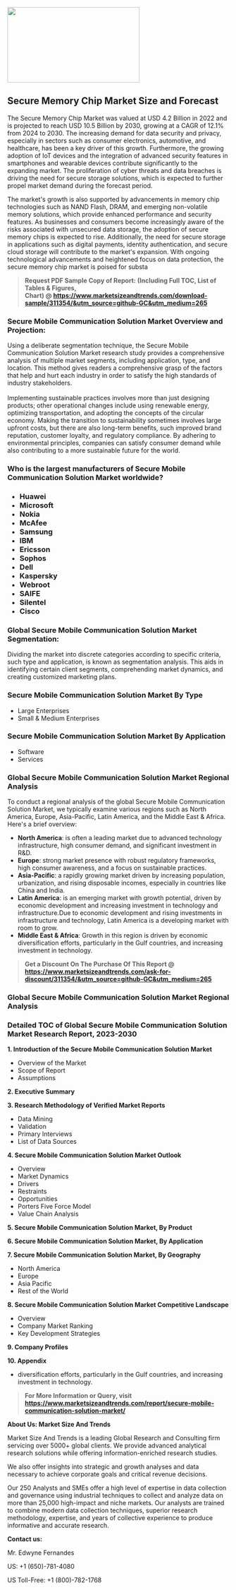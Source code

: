 <p><img class="alignnone size-medium wp-image-20088" src="https://ffe5etoiles.com/wp-content/uploads/2024/12/MST1-300x171.png" alt="" width="300" height="171" /></p><h2>Secure Memory Chip Market Size and Forecast</h2><p>The Secure Memory Chip Market was valued at USD 4.2 Billion in 2022 and is projected to reach USD 10.5 Billion by 2030, growing at a CAGR of 12.1% from 2024 to 2030. The increasing demand for data security and privacy, especially in sectors such as consumer electronics, automotive, and healthcare, has been a key driver of this growth. Furthermore, the growing adoption of IoT devices and the integration of advanced security features in smartphones and wearable devices contribute significantly to the expanding market. The proliferation of cyber threats and data breaches is driving the need for secure storage solutions, which is expected to further propel market demand during the forecast period.</p><p>The market's growth is also supported by advancements in memory chip technologies such as NAND Flash, DRAM, and emerging non-volatile memory solutions, which provide enhanced performance and security features. As businesses and consumers become increasingly aware of the risks associated with unsecured data storage, the adoption of secure memory chips is expected to rise. Additionally, the need for secure storage in applications such as digital payments, identity authentication, and secure cloud storage will contribute to the market's expansion. With ongoing technological advancements and heightened focus on data protection, the secure memory chip market is poised for substa</p><blockquote id="" class=""><strong>Request PDF Sample Copy of Report: (Including Full TOC, List of Tables &amp; Figures, Chart)&nbsp;@&nbsp;<strong><a href="https://www.marketsizeandtrends.com/download-sample/311354/&utm_source=github-GC&utm_medium=265" target="_blank">https://www.marketsizeandtrends.com/download-sample/311354/&utm_source=github-GC&utm_medium=265</a></strong></strong></blockquote><h3 id="" class="">Secure Mobile Communication Solution Market&nbsp;Overview and Projection:</h3><p id="" class="">Using a deliberate segmentation technique, the Secure Mobile Communication Solution Market research study provides a comprehensive analysis of multiple market segments, including application, type, and location. This method gives readers a comprehensive grasp of the factors that help and hurt each industry in order to satisfy the high standards of industry stakeholders. <br /> <br />Implementing sustainable practices involves more than just designing products; other operational changes include using renewable energy, optimizing transportation, and adopting the concepts of the circular economy. Making the transition to sustainability sometimes involves large upfront costs, but there are also long-term benefits, such improved brand reputation, customer loyalty, and regulatory compliance. By adhering to environmental principles, companies can satisfy consumer demand while also contributing to a more sustainable future for the world.</p><h3 id="" class="">Who is the largest manufacturers of&nbsp;Secure Mobile Communication Solution Market worldwide?</h3><h3 class=""><p><ul><li>Huawei </li><li> Microsoft </li><li> Nokia </li><li> McAfee </li><li> Samsung </li><li> IBM </li><li> Ericsson </li><li> Sophos </li><li> Dell </li><li> Kaspersky </li><li> Webroot </li><li> SAIFE </li><li> Silentel </li><li> Cisco</li></ul></p></h3><h3 id="" class="">Global&nbsp;Secure Mobile Communication Solution Market Segmentation:</h3><p id="" class="">Dividing the market into discrete categories according to specific criteria, such type and application, is known as segmentation analysis. This aids in identifying certain client segments, comprehending market dynamics, and creating customized marketing plans.</p><h3 id="" class="">Secure Mobile Communication Solution Market&nbsp;By Type</h3><p><p><ul><li>Large Enterprises</li><li> Small & Medium Enterprises</p></li></ul></p></p><h3 id="" class="">Secure Mobile Communication Solution Market&nbsp;By Application</h3><p class=""><p><ul><li>Software</li><li> Services</li></ul></p></p><h3 id="" class="">Global Secure Mobile Communication Solution Market Regional Analysis</h3><p id="" class="">To conduct a regional analysis of the global Secure Mobile Communication Solution Market, we typically examine various regions such as North America, Europe, Asia-Pacific, Latin America, and the Middle East &amp; Africa. Here's a brief overview:</p><ul><li><strong>North America</strong>: is often a leading market due to advanced technology infrastructure, high consumer demand, and significant investment in R&amp;D.</li><li><strong>Europe</strong>: strong market presence with robust regulatory frameworks, high consumer awareness, and a focus on sustainable practices.</li><li><strong>Asia-Pacific</strong>: a rapidly growing market driven by increasing population, urbanization, and rising disposable incomes, especially in countries like China and India.</li><li><strong>Latin America</strong>: is an emerging market with growth potential, driven by economic development and increasing investment in technology and infrastructure.Due to economic development and rising investments in infrastructure and technology, Latin America is a developing market with room to grow.</li><li><strong>Middle East &amp; Africa</strong>: Growth in this region is driven by economic diversification efforts, particularly in the Gulf countries, and increasing investment in technology.</li></ul><blockquote id="" class=""><strong>Get a Discount On The Purchase Of This Report @ <strong><a href="https://www.marketsizeandtrends.com/ask-for-discount/311354/&utm_source=github-GC&utm_medium=265" target="_blank">https://www.marketsizeandtrends.com/ask-for-discount/311354/&utm_source=github-GC&utm_medium=265</a></strong></strong></blockquote><h3 id="" class="">Global Secure Mobile Communication Solution Market Regional Analysis</h3><h3 id="" class="">Detailed TOC of Global Secure Mobile Communication Solution Market Research Report, 2023-2030</h3><p id="" class=""><strong>1. Introduction of the Secure Mobile Communication Solution Market</strong></p><ul><li>Overview of the Market</li><li>Scope of Report</li><li>Assumptions</li></ul><p id="" class=""><strong>2. Executive Summary</strong></p><p id="" class=""><strong>3. Research Methodology of Verified Market Reports</strong></p><ul><li>Data Mining</li><li>Validation</li><li>Primary Interviews</li><li>List of Data Sources</li></ul><p id="" class=""><strong>4. Secure Mobile Communication Solution Market Outlook</strong></p><ul><li>Overview</li><li>Market Dynamics</li><li>Drivers</li><li>Restraints</li><li>Opportunities</li><li>Porters Five Force Model</li><li>Value Chain Analysis</li></ul><p id="" class=""><strong>5. Secure Mobile Communication Solution Market, By Product</strong></p><p id="" class=""><strong>6. Secure Mobile Communication Solution Market, By Application</strong></p><p id="" class=""><strong>7. Secure Mobile Communication Solution Market, By Geography</strong></p><ul><li>North America</li><li>Europe</li><li>Asia Pacific</li><li>Rest of the World</li></ul><p id="" class=""><strong>8. Secure Mobile Communication Solution Market Competitive Landscape</strong></p><ul><li>Overview</li><li>Company Market Ranking</li><li>Key Development Strategies</li></ul><p id="" class=""><strong>9. Company Profiles</strong></p><p id="" class=""><strong>10. Appendix</strong></p><ul><li>diversification efforts, particularly in the Gulf countries, and increasing investment in technology.</li></ul><blockquote id="" class=""><strong>For More Information or Query, visit <strong><strong><a href="https://www.marketsizeandtrends.com/report/secure-mobile-communication-solution-market/" target="_blank">https://www.marketsizeandtrends.com/report/secure-mobile-communication-solution-market/</a></strong></strong></strong></blockquote><p id="" class=""><strong>About Us: Market Size And Trends</strong></p><p id="" class="">Market Size And Trends is a leading Global Research and Consulting firm servicing over 5000+ global clients. We provide advanced analytical research solutions while offering information-enriched research studies.</p><p id="" class="">We also offer insights into strategic and growth analyses and data necessary to achieve corporate goals and critical revenue decisions.</p><p id="" class="">Our 250 Analysts and SMEs offer a high level of expertise in data collection and governance using industrial techniques to collect and analyze data on more than 25,000 high-impact and niche markets. Our analysts are trained to combine modern data collection techniques, superior research methodology, expertise, and years of collective experience to produce informative and accurate research.</p><p id="" class=""><strong>Contact us:</strong></p><p id="" class="">Mr. Edwyne Fernandes</p><p id="" class="">US: +1 (650)-781-4080</p><p id="" class="">US Toll-Free: +1 (800)-782-1768</p>
